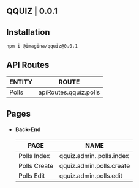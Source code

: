 ## QQUIZ  | 0.0.1

## Installation

`` npm i @imagina/qquiz@0.0.1 ``

## API Routes

| ENTITY  | ROUTE |
| ------------- | ------------- |
| Polls | apiRoutes.qquiz.polls |


## Pages

- #### Back-End

  | PAGE | NAME |
  | ------------- | ------------- |
  | Polls Index | qquiz.admin..polls.index |
  | Polls Create | qquiz.admin.polls.create |
  | Polls Edit | qquiz.admin.polls.edit |
  
